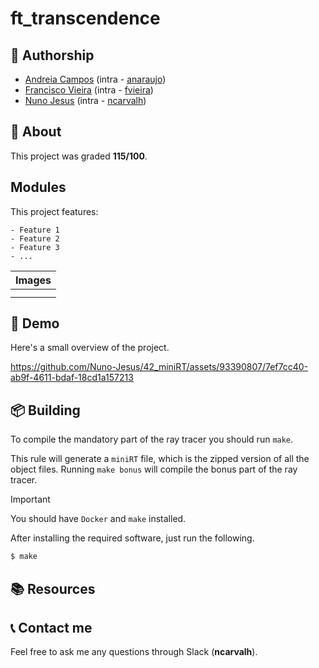 # **ft_transcendence**


## 📝 **Authorship**

- [Andreia Campos](https://github.com/andreiacampos98) (intra - [anaraujo](https://profile.intra.42.fr/users/anaraujo))
- [Francisco Vieira](https://github.com/Xyckens) (intra - [fvieira](https://profile.intra.42.fr/users/fvieira))
- [Nuno Jesus](https://github.com/Nuno-Jesus) (intra - [ncarvalh](https://profile.intra.42.fr/users/ncarvalh))

## 📒 **About**
This project was graded <strong>115/100</strong>.

## **Modules**

This project features:
	
	- Feature 1
	- Feature 2
	- Feature 3
	- ...

<table align=center>
	<thead>
		<tr>
			<th colspan=2>Images</th>
		</tr>
	</thead>
	<tbody>
		<tr>
			<td><image src=""></td>
			<td><image src=""></td>
		</tr>
		<tr>
			<td><image src=""></td>
			<td><image src=""></td>
		</tr>
	</tbody>
</table>

## 🎥 **Demo**

Here's a small overview of the project.

https://github.com/Nuno-Jesus/42_miniRT/assets/93390807/7ef7cc40-ab9f-4611-bdaf-18cd1a157213

## 📦 **Building**
To compile the mandatory part of the ray tracer you should run `make`.

This rule will generate a `miniRT` file, which is the zipped version of all the object files. Running `make bonus` will compile the bonus part of the ray tracer. 

> [!IMPORTANT] 
> You should have `Docker` and `make` installed.

After installing the required software, just run the following.

```sh
$ make
```


## 📚 **Resources**

## 📞 **Contact me**

Feel free to ask me any questions through Slack (**ncarvalh**).

